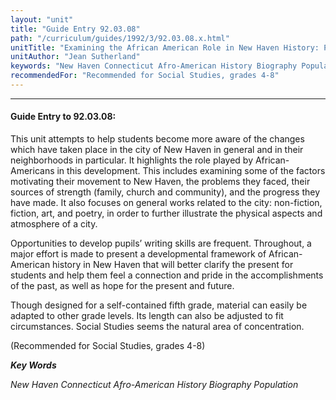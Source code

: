 ```yaml
---
layout: "unit"
title: "Guide Entry 92.03.08"
path: "/curriculum/guides/1992/3/92.03.08.x.html"
unitTitle: "Examining the African American Role in New Haven History: Pride in the Past—Hope for the Future"
unitAuthor: "Jean Sutherland"
keywords: "New Haven Connecticut Afro-American History Biography Population"
recommendedFor: "Recommended for Social Studies, grades 4-8"
---
```

<body>
<hr/>
<h4>
Guide Entry to 92.03.08:
</h4>
This unit attempts to help students become more aware of the changes which have taken place in the city of New Haven in general and in their neighborhoods in particular.  It highlights the role played by African- Americans in this development.  This includes examining some of the factors motivating their movement to New Haven, the problems they faced, their sources of strength (family, church and community), and the progress they have made.  It also focuses on general works related to the city: non-fiction, fiction, art, and poetry, in order to further illustrate the physical aspects and atmosphere of a city.
<p>
Opportunities to develop pupils’ writing skills are frequent. Throughout, a major effort is made to present a developmental framework of African-American history in New Haven that will better clarify the present for students and help them feel a connection and pride in the accomplishments of the past, as well as hope for the present and future.
</p>
<p>
Though designed for a self-contained fifth grade, material can easily be adapted to other grade levels.  Its length can also be adjusted to fit circumstances.  Social Studies seems the natural area of concentration.
</p>
<p>
(Recommended for Social Studies, grades 4-8)
</p>
<p>
<b>
<i>
Key Words
</i>
</b>
<br/>
</p>
<p>
<i>
New Haven Connecticut Afro-American History Biography Population
</i>
</p>
</body>